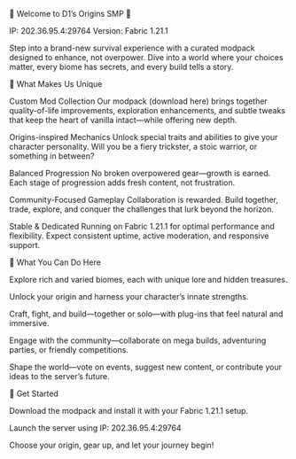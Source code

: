 🌱 Welcome to D1’s Origins SMP 🌱

IP: 202.36.95.4:29764
Version: Fabric 1.21.1

Step into a brand-new survival experience with a curated modpack designed to enhance, not overpower. Dive into a world where your choices matter, every biome has secrets, and every build tells a story.

🔧 What Makes Us Unique

Custom Mod Collection
Our modpack (download here) brings together quality-of-life improvements, exploration enhancements, and subtle tweaks that keep the heart of vanilla intact—while offering new depth.

Origins-inspired Mechanics
Unlock special traits and abilities to give your character personality. Will you be a fiery trickster, a stoic warrior, or something in between?

Balanced Progression
No broken overpowered gear—growth is earned. Each stage of progression adds fresh content, not frustration.

Community-Focused Gameplay
Collaboration is rewarded. Build together, trade, explore, and conquer the challenges that lurk beyond the horizon.

Stable & Dedicated
Running on Fabric 1.21.1 for optimal performance and flexibility. Expect consistent uptime, active moderation, and responsive support.

🎯 What You Can Do Here

Explore rich and varied biomes, each with unique lore and hidden treasures.

Unlock your origin and harness your character’s innate strengths.

Craft, fight, and build—together or solo—with plug-ins that feel natural and immersive.

Engage with the community—collaborate on mega builds, adventuring parties, or friendly competitions.

Shape the world—vote on events, suggest new content, or contribute your ideas to the server’s future.

🚀 Get Started

Download the modpack and install it with your Fabric 1.21.1 setup.

Launch the server using IP: 202.36.95.4:29764

Choose your origin, gear up, and let your journey begin!
